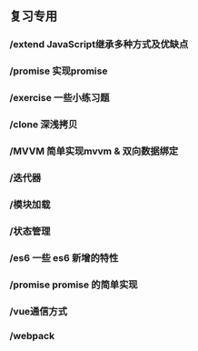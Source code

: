 ## 复习专用

### /extend JavaScript继承多种方式及优缺点

### /promise 实现promise

### /exercise 一些小练习题

### /clone 深浅拷贝

### /MVVM 简单实现mvvm & 双向数据绑定

### /迭代器

### /模块加载

### /状态管理

### /es6 一些 es6 新增的特性

### /promise promise 的简单实现

### /vue通信方式

### /webpack
